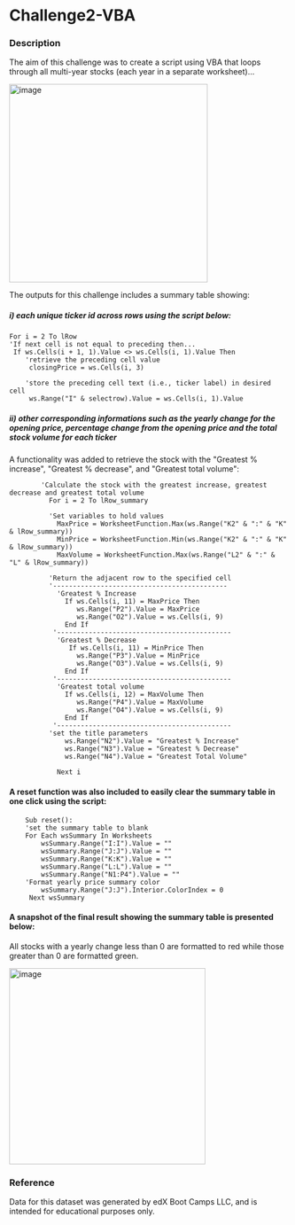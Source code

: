 # Challenge2-VBA
### Description
The aim of this challenge was to create a script using VBA that loops through all multi-year stocks (each year in a separate worksheet)... 

<img width="358" alt="image" src="https://user-images.githubusercontent.com/107348074/228932543-56447522-f2c9-4c75-bb75-fd745e24ca91.png">

The outputs for this challenge includes a summary table showing: 
 ##### i) each unique ticker id across rows using the script below:
    For i = 2 To lRow
    'If next cell is not equal to preceding then...
     If ws.Cells(i + 1, 1).Value <> ws.Cells(i, 1).Value Then
        'retrieve the preceding cell value
         closingPrice = ws.Cells(i, 3)
        
        'store the preceding cell text (i.e., ticker label) in desired cell
         ws.Range("I" & selectrow).Value = ws.Cells(i, 1).Value
         
##### ii) other corresponding informations such as the yearly change for the opening price, percentage change from the opening price and the total stock volume for each ticker

A functionality was added to retrieve the stock with the "Greatest % increase", "Greatest % decrease", and "Greatest total volume":


            'Calculate the stock with the greatest increase, greatest decrease and greatest total volume
              For i = 2 To lRow_summary

              'Set variables to hold values
                MaxPrice = WorksheetFunction.Max(ws.Range("K2" & ":" & "K" & lRow_summary))
                MinPrice = WorksheetFunction.Min(ws.Range("K2" & ":" & "K" & lRow_summary))
                MaxVolume = WorksheetFunction.Max(ws.Range("L2" & ":" & "L" & lRow_summary))

              'Return the adjacent row to the specified cell
              '--------------------------------------------
                'Greatest % Increase
                  If ws.Cells(i, 11) = MaxPrice Then
                     ws.Range("P2").Value = MaxPrice
                     ws.Range("O2").Value = ws.Cells(i, 9)
                  End If
               '--------------------------------------------
                'Greatest % Decrease
                   If ws.Cells(i, 11) = MinPrice Then
                     ws.Range("P3").Value = MinPrice
                     ws.Range("O3").Value = ws.Cells(i, 9)
                  End If
               '--------------------------------------------
                'Greatest total volume
                  If ws.Cells(i, 12) = MaxVolume Then
                     ws.Range("P4").Value = MaxVolume
                     ws.Range("O4").Value = ws.Cells(i, 9)
                  End If
               '--------------------------------------------
              'set the title parameters
                  ws.Range("N2").Value = "Greatest % Increase"
                  ws.Range("N3").Value = "Greatest % Decrease"
                  ws.Range("N4").Value = "Greatest Total Volume"

                Next i

#### A reset function was also included to easily clear the summary table in one click using the script:
        
        Sub reset():
        'set the summary table to blank
        For Each wsSummary In Worksheets
            wsSummary.Range("I:I").Value = ""
            wsSummary.Range("J:J").Value = ""
            wsSummary.Range("K:K").Value = ""
            wsSummary.Range("L:L").Value = ""
            wsSummary.Range("N1:P4").Value = ""
        'Format yearly price summary color
            wsSummary.Range("J:J").Interior.ColorIndex = 0
         Next wsSummary

#### A snapshot of the final result showing the summary table is presented below:
All stocks with a yearly change less than 0 are formatted to red while those greater than 0 are formatted green.

<img width="354" alt="image" src="https://user-images.githubusercontent.com/107348074/228947608-ea2410ff-cf75-486c-8ff8-cc93132af784.png">

### Reference
Data for this dataset was generated by edX Boot Camps LLC, and is intended for educational purposes only.
